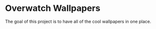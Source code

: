 # Overwatch Wallpapers

The goal of this project is to have all of the cool wallpapers in one place.
